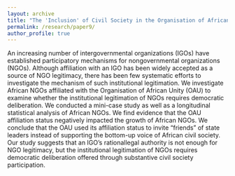 ```yaml
---
layout: archive
title: "The 'Inclusion' of Civil Society in the Organisation of African Unity"
permalink: /research/paper9/
author_profile: true
---
```


An increasing number of intergovernmental organizations (IGOs) have established participatory mechanisms for nongovernmental organizations (NGOs). Although affiliation with an IGO has been widely accepted as a source of NGO legitimacy, there has been few systematic efforts to investigate the mechanism of such institutional legitimation. We investigate African NGOs affiliated with the Organisation of African Unity (OAU) to examine whether the institutional legitimation of NGOs requires democratic deliberation. We conducted a mini-case study as well as a longitudinal statistical analysis of African NGOs. We find evidence that the OAU affiliation status negatively impacted the growth of African NGOs. We conclude that the OAU used its affiliation status to invite “friends” of state leaders instead of supporting the bottom-up voice of African civil society. Our study suggests that an IGO’s rationallegal authority is not enough for NGO legitimacy, but the institutional legitimation of NGOs requires democratic deliberation offered through substantive civil society participation.
